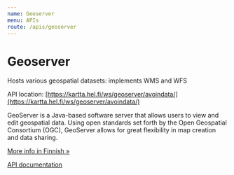```yaml
---
name: Geoserver
menu: APIs
route: /apis/geoserver
---
```



# Geoserver

Hosts various geospatial datasets: implements WMS and WFS

API location: [https://kartta.hel.fi/ws/geoserver/avoindata/](https://kartta.hel.fi/ws/geoserver/avoindata/)

GeoServer is a Java-based software server that allows users to view and edit geospatial data. Using open standards set forth by the Open Geospatial Consortium (OGC), GeoServer allows for great flexibility in map creation and data sharing.

[More info in Finnish »](https://kartta.hel.fi/paikkatietohakemisto/)

[API documentation](http://geoserver.hel.fi/geoserver/web/)
